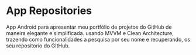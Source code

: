 # App Repositories

App Android para apresentar meu portfólio de projetos do GitHub de maneira elegante e simplificada.
usando MVVM e Clean Architecture, trazendo como funcionalidades a pesquisa por seu nome e recuperando,
os seu repositorio do GItHub.
